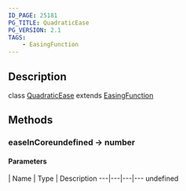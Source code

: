 ```yaml
---
ID_PAGE: 25181
PG_TITLE: QuadraticEase
PG_VERSION: 2.1
TAGS:
    - EasingFunction
---
```

## Description

class [QuadraticEase](/classes/2.4/QuadraticEase) extends [EasingFunction](/classes/2.4/EasingFunction)



## Methods

### easeInCoreundefined &rarr; number



#### Parameters
 | Name | Type | Description
---|---|---|---
undefined
